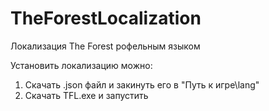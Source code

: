 # TheForestLocalization
Локализация The Forest рофельным языком

Установить локализацию можно:
1. Скачать .json файл и закинуть его в "Путь к игре\lang\"
2. Скачать TFL.exe и запустить
